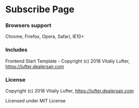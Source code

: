 # Subscribe Page

### Browsers support

Chrome, Firefox, Opera, Safari, IE10+

### Includes

Frontend Start Template - Copyright (c) 2018 Vitaliy Lufter, https://lufter.dealersair.com

### License

Copyright (c) 2018 Vitaliy Lufter, https://lufter.dealersair.com

Licensed under MIT License
